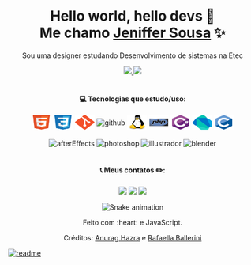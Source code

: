 

<!--
**JenifferSP/JenifferSP** is a ✨ _special_ ✨ repository because its `README.md` (this file) appears on your GitHub profile.

Here are some ideas to get you started:

- 🔭 I’m currently working on ...
- 🌱 I’m currently learning ...
- 👯 I’m looking to collaborate on ...
- 🤔 I’m looking for help with ...
- 💬 Ask me about ...
- 📫 How to reach me: ...
- 😄 Pronouns: ...
- ⚡ Fun fact: ...
-->



<div>
  <h1 align="center">Hello world, hello devs 👋 <br/> Me chamo <a href="https://www.linkedin.com/in/jeniffer-sousa-748aaa1b0/">Jeniffer Sousa</a> ✨</h1>
  <p align="center"> Sou uma designer estudando Desenvolvimento de sistemas na Etec</p>
</div>
 



<div align="center">
  <a href="https://github.com/JenifferSP">
    <img height="150em" src="https://github-readme-stats.vercel.app/api?username=JenifferSP&count_private=true&include_all_commits=true&show_icons=true&theme=dracula&hide_border=false&show_owner=true"/>
    <img height="150em" src="https://github-readme-stats.vercel.app/api/top-langs/?username=JenifferSP&theme=dracula&hide_border=false&&layout=compact"/>
  </a>
</div>

<div align="center" valign="top"><br>

<h4 aling="center">	💻 Tecnologias que estudo/uso: </h4>
  <img align="center" alt="HTML" height="30" width="40" src="https://raw.githubusercontent.com/devicons/devicon/master/icons/html5/html5-original.svg">
  <img align="center" alt="CSS" height="30" width="40" src="https://raw.githubusercontent.com/devicons/devicon/master/icons/css3/css3-original.svg">
  <img align="center" alt="git" height="30" width="40" src="https://raw.githubusercontent.com/devicons/devicon/master/icons/git/git-original.svg">
  <img align="center" alt="github" height="30" width="40"  src="https://cdn.jsdelivr.net/gh/devicons/devicon/icons/github/github-original.svg" />
  <img align="center" alt="linux" height="30" width="40" src="https://raw.githubusercontent.com/devicons/devicon/master/icons/linux/linux-original.svg">
   <img align="center" alt="php" height="30" width="40" src="https://raw.githubusercontent.com/devicons/devicon/master/icons/php/php-original.svg">
  <img align="center" alt="C#" height="30" width="40" src="https://raw.githubusercontent.com/devicons/devicon/master/icons/csharp/csharp-original.svg">
   <img align="center" alt="dart" height="30" width="40" src="https://raw.githubusercontent.com/devicons/devicon/master/icons/dart/dart-original.svg">
   <img align="center" alt="dart" height="30" width="40" src="https://raw.githubusercontent.com/devicons/devicon/master/icons/c/c-original.svg"><br/><br/>
  
  
  <!--desing-->
  <img align="center" alt="afterEffects" height="30" width="40" src="https://cdn.jsdelivr.net/gh/devicons/devicon/icons/aftereffects/aftereffects-original.svg" />
  <img align="center" alt="photoshop" height="30" width="40" src="https://cdn.jsdelivr.net/gh/devicons/devicon/icons/photoshop/photoshop-plain.svg" />
  <img align="center" alt="illustrador" height="30" width="40" src="https://cdn.jsdelivr.net/gh/devicons/devicon/icons/illustrator/illustrator-plain.svg" />
  <img align="center" alt="blender" height="30" width="40" src="https://cdn.jsdelivr.net/gh/devicons/devicon/icons/blender/blender-original.svg" />
 

</div><br>

<div align="center">

  <h4 aling="center">📞 Meus contatos ✏️: </h4>
  
  <a href="https://www.instagram.com/jenifferpsousa/" target="_blank"><img src="https://img.shields.io/badge/-Instagram-%23E4405F?style=for-the-badge&logo=instagram&logoColor=white" target="_blank"></a>
 <a href="mailto:jenifferpsousa@gmail.com"><img src="https://img.shields.io/badge/Gmail-D14836?style=for-the-badge&logo=gmail&logoColor=white" target="_blank"></a>
  <a href="https://www.linkedin.com/in/jeniffer-sousa-748aaa1b0/" target="_blank"><img src="https://img.shields.io/badge/-LinkedIn-%230077B5?style=for-the-badge&logo=linkedin&logoColor=white" target="_blank"></a> 
 
</div>

<div align="center">
  
  ![Snake animation](https://github.com/JenifferSP/JenifferSP/blob/output/github-contribution-grid-snake.svg)
  
</div>

<div align="center">
  <p>Feito com :heart: e JavaScript.</p>
  <p>Créditos: <a href="https://github.com/anuraghazra/github-readme-stats">Anurag Hazra</a> e <a href="https://github.com/rafaballerini">Rafaella Ballerini</a></p>
</div>

 
[![readme](https://github-readme-stats.vercel.app/api/pin/?username=JenifferSP&repo=JenifferSP&theme=react)](https://github.com/JenifferSP/JenifferSP)
